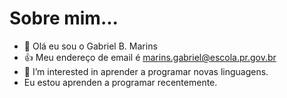 # Sobre mim... 
- 👋 Olá eu sou o Gabriel B. Marins
- 👍 Meu endereço de email é marins.gabriel@escola.pr.gov.br
- 👀 I’m interested in  aprender a  programar novas linguagens.
-  Eu estou aprenden  a programar  recentemente. 
